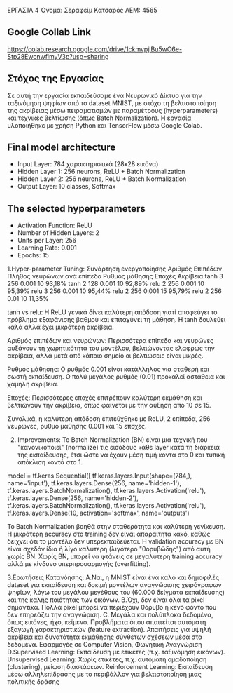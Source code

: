 ΕΡΓΑΣΊΑ 4
Όνομα: Σεραφείμ Κατσαρός
ΑΕΜ: 4565 
## Google Collab Link
https://colab.research.google.com/drive/1ckmvpjlBu5wO6e-Stp28EwcnwflmyV3p?usp=sharing
## Στόχος της Εργασίας
Σε αυτή την εργασία εκπαιδεύσαμε ένα Νευρωνικό Δίκτυο για την ταξινόμηση ψηφίων από το dataset MNIST, με στόχο τη βελτιστοποίηση της ακρίβειας μέσω πειραματισμών με παραμέτρους (hyperparameters) και τεχνικές βελτίωσης (όπως Batch Normalization). Η εργασία υλοποιήθηκε με χρήση Python και TensorFlow μέσω Google Colab.
##  Final model architecture
- Input Layer: 784 χαρακτηριστικά (28x28 εικόνα)
- Hidden Layer 1: 256 neurons, ReLU + Batch Normalization
- Hidden Layer 2: 256 neurons, ReLU + Batch Normalization
- Output Layer: 10 classes, Softmax
## The selected hyperparameters
- Activation Function: ReLU
- Number of Hidden Layers: 2
- Units per Layer: 256
- Learning Rate: 0.001
- Epochs: 15
  
1.Hyper-parameter Tuning:
Συνάρτηση ενεργοποίησης	Αριθμός Επιπέδων	Πλήθος νευρώνων ανά επίπεδο	Ρυθμός μάθησης	Εποχές	Ακρίβεια
tanh	                        3	                256	                       0.001	 10	    93,18%
tanh	                        2	                128	                       0.001	 10	    92,89%
relu	                        2	                256	                       0.001	 10	    95,39%
relu	                        3	                256	                       0.001	 10	    95,44%
relu	                        2	                256                        0.001	 15	    95,79%
relu	                        2	                256	                       0.01	     10	    11,35%


tanh vs relu: Η ReLU γενικά δίνει καλύτερη απόδοση γιατί αποφεύγει το πρόβλημα εξαφάνισης βαθμού και επιταχύνει τη μάθηση. Η tanh δουλεύει καλά αλλά έχει μικρότερη ακρίβεια.

Αριθμός επιπέδων και νευρώνων: Περισσότερα επίπεδα και νευρώνες αυξάνουν τη χωρητικότητα του μοντέλου, βελτιώνοντας ελαφρώς την ακρίβεια, αλλά μετά από κάποιο σημείο οι βελτιώσεις είναι μικρές.

Ρυθμός μάθησης: Ο ρυθμός 0.001 είναι κατάλληλος για σταθερή και σωστή εκπαίδευση. Ο πολύ μεγάλος ρυθμός (0.01) προκαλεί αστάθεια και χαμηλή ακρίβεια.

Εποχές: Περισσότερες εποχές επιτρέπουν καλύτερη εκμάθηση και βελτιώνουν την ακρίβεια, όπως φαίνεται με την αύξηση από 10 σε 15.

Συνολικά, η καλύτερη απόδοση επιτεύχθηκε με ReLU, 2 επίπεδα, 256 νευρώνες, ρυθμό μάθησης 0.001 και 15 εποχές.

2. Improvements: 
Το Batch Normalization (BN) είναι μια τεχνική που "κανονικοποιεί" (normalize) τις εισόδους κάθε layer κατά τη διάρκεια της εκπαίδευσης, έτσι ώστε να έχουν μέση τιμή κοντά στο 0 και τυπική απόκλιση κοντά στο 1.

model = tf.keras.Sequential([
    tf.keras.layers.Input(shape=(784,), name='input'),
    tf.keras.layers.Dense(256, name='hidden-1'),
    tf.keras.layers.BatchNormalization(),
    tf.keras.layers.Activation('relu'),
    tf.keras.layers.Dense(256, name='hidden-2'),
    tf.keras.layers.BatchNormalization(),
    tf.keras.layers.Activation('relu'),
tf.keras.layers.Dense(10, activation='softmax', name='outputs')

Το Batch Normalization βοηθά στην σταθερότητα και καλύτερη γενίκευση.
Η μικρότερη accuracy στο training δεν είναι απαραίτητα κακό, καθώς δείχνει ότι το μοντέλο δεν υπερεκπαιδεύεται.
Η validation accuracy με BN είναι σχεδόν ίδια ή λίγο καλύτερη (λιγότερο "θορυβώδης") από αυτή χωρίς BN.
Χωρίς BN, μπορεί να φτάνεις σε μεγαλύτερη training accuracy αλλά με κίνδυνο υπερπροσαρμογής (overfitting).

3.Ερωτήσεις Κατανόησης:
A.Ναι, η MNIST είναι ένα καλό και δημοφιλές dataset για εκπαίδευση και δοκιμή μοντέλων αναγνώρισης χειρόγραφων ψηφίων, λόγω του μεγάλου μεγέθους του (60.000 δείγματα εκπαίδευσης) και της καλής ποιότητας των εικόνων.
B.Όχι, δεν είναι όλα τα pixel σημαντικά. Πολλά pixel μπορεί να περιέχουν θόρυβο ή κενό φόντο που δεν επηρεάζει την αναγνώριση.
C.  Μεγάλα και πολύπλοκα δεδομένα, όπως εικόνες, ήχο, κείμενο.
Προβλήματα όπου απαιτείται αυτόματη εξαγωγή χαρακτηριστικών (feature extraction).
Απαιτήσεις για υψηλή ακρίβεια και δυνατότητα εκμάθησης σύνθετων σχέσεων μέσα στα δεδομένα.
Εφαρμογές σε Computer Vision, Φωνητική Αναγνώριση
D.Supervised Learning: Εκπαίδευση με ετικέτες (π.χ. ταξινόμηση εικόνων).
Unsupervised Learning: Χωρίς ετικέτες, π.χ. αυτόματη ομαδοποίηση (clustering), μείωση διαστάσεων.
Reinforcement Learning: Εκπαίδευση μέσω αλληλεπίδρασης με το περιβάλλον για βελτιστοποίηση μιας πολιτικής δράσης
